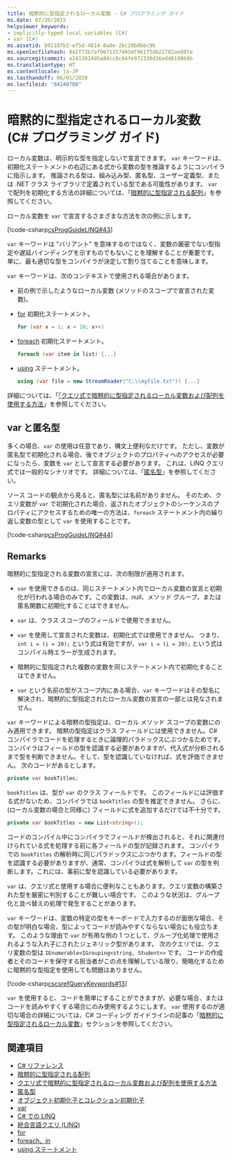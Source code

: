```yaml
---
title: 暗黙的に型指定されるローカル変数 - C# プログラミング ガイド
ms.date: 07/20/2015
helpviewer_keywords:
- implicitly-typed local variables [C#]
- var [C#]
ms.assetid: b9218fb2-ef5d-4814-8a8e-2bc29b0bbc9b
ms.openlocfilehash: 842f73b7af9671157495df961f5db22702ae897e
ms.sourcegitcommit: a241301495a84cc8c64fe972330d16edd619868b
ms.translationtype: HT
ms.contentlocale: ja-JP
ms.lasthandoff: 06/01/2020
ms.locfileid: "84240708"
---
```

# <a name="implicitly-typed-local-variables-c-programming-guide"></a>暗黙的に型指定されるローカル変数 (C# プログラミング ガイド)

ローカル変数は、明示的な型を指定しないで宣言できます。 `var` キーワードは、初期化ステートメントの右辺にある式から変数の型を推論するようにコンパイラに指示します。 推論される型は、組み込み型、匿名型、ユーザー定義型、または .NET クラス ライブラリで定義されている型である可能性があります。 `var` で配列を初期化する方法の詳細については、「[暗黙的に型指定される配列](../arrays/implicitly-typed-arrays.md)」を参照してください。

ローカル変数を `var` で宣言するさまざまな方法を次の例に示します。

[!code-csharp[csProgGuideLINQ#43](~/samples/snippets/csharp/VS_Snippets_VBCSharp/csProgGuideLINQ/CS/csRef30LangFeatures_2.cs#43)]

`var` キーワードは "バリアント" を意味するのではなく、変数の厳密でない型指定や遅延バインディングを示すものでもないことを理解することが重要です。 単に、最も適切な型をコンパイラが決定して割り当てることを意味します。

`var` キーワードは、次のコンテキストで使用される場合があります。

- 前の例で示したようなローカル変数 (メソッドのスコープで宣言された変数)。

- [for](../../language-reference/keywords/for.md) 初期化ステートメント。

    ```csharp
    for (var x = 1; x < 10; x++)
    ```

- [foreach](../../language-reference/keywords/foreach-in.md) 初期化ステートメント。

    ```csharp
    foreach (var item in list) {...}
    ```

- [using](../../language-reference/keywords/using-statement.md) ステートメント。

    ```csharp
    using (var file = new StreamReader("C:\\myfile.txt")) {...}
    ```

詳細については、「[「クエリ式で暗黙的に型指定されるローカル変数および配列を使用する方法](how-to-use-implicitly-typed-local-variables-and-arrays-in-a-query-expression.md)」を参照してください。

## <a name="var-and-anonymous-types"></a>var と匿名型

多くの場合、`var` の使用は任意であり、構文上便利なだけです。 ただし、変数が匿名型で初期化される場合、後でオブジェクトのプロパティへのアクセスが必要になったら、変数を `var` として宣言する必要があります。 これは、LINQ クエリ式では一般的なシナリオです。 詳細については、「[匿名型](anonymous-types.md)」を参照してください。

ソース コードの観点から見ると、匿名型には名前がありません。 そのため、クエリ変数が `var` で初期化された場合、返されたオブジェクトのシーケンスのプロパティにアクセスするための唯一の方法は、`foreach` ステートメント内の繰り返し変数の型として `var` を使用することです。

[!code-csharp[csProgGuideLINQ#44](~/samples/snippets/csharp/VS_Snippets_VBCSharp/csProgGuideLINQ/CS/csRef30LangFeatures_2.cs#44)]

## <a name="remarks"></a>Remarks

暗黙的に型指定される変数の宣言には、次の制限が適用されます。

- `var` を使用できるのは、同じステートメント内でローカル変数の宣言と初期化が行われる場合のみです。この変数は、null、メソッド グループ、または匿名関数に初期化することはできません。

- `var` は、クラス スコープのフィールドで使用できません。

- `var` を使用して宣言された変数は、初期化式では使用できません。 つまり、`int i = (i = 20);` という式は有効ですが、`var i = (i = 20);` という式はコンパイル時エラーが生成されます。

- 暗黙的に型指定された複数の変数を同じステートメント内で初期化することはできません。

- `var` という名前の型がスコープ内にある場合、`var` キーワードはその型名に解決され、暗黙的に型指定されたローカル変数の宣言の一部とは見なされません。

`var` キーワードによる暗黙の型指定は、ローカル メソッド スコープの変数にのみ適用できます。 暗黙の型指定はクラス フィールドには使用できません。C# コンパイラでコードを処理するときに論理的パラドックスにぶつかるためです。コンパイラはフィールドの型を認識する必要がありますが、代入式が分析されるまで型を判断できません。そして、型を認識していなければ、式を評価できません。 次のコードがあるとします。

```csharp
private var bookTitles;
```

`bookTitles` は、型が `var` のクラス フィールドです。 このフィールドには評価する式がないため、コンパイラでは `bookTitles` の型を推定できません。 さらに、(ローカル変数の場合と同様に) フィールドに式を追加するだけでは不十分です。

```csharp
private var bookTitles = new List<string>();
```

コードのコンパイル中にコンパイラでフィールドが検出されると、それに関連付けられている式を処理する前に各フィールドの型が記録されます。 コンパイラでの `bookTitles` の解析時に同じパラドックスにぶつかります。フィールドの型を認識する必要がありますが、通常、コンパイラは式を解析して `var` の型を判断します。これには、事前に型を認識している必要があります。

`var` は、クエリ式と使用する場合に便利なこともあります。クエリ変数の構築された型を厳密に判別することが難しい場合です。 このような状況は、グループ化と並べ替えの処理で発生することがあります。

`var` キーワードは、変数の特定の型をキーボードで入力するのが面倒な場合、その型が明白な場合、型によってコードが読みやすくならない場合にも役立ちます。 このような理由で `var` が有用な例の 1 つとして、グループ化処理で使用されるような入れ子にされたジェネリック型があります。 次のクエリでは、クエリ変数の型は `IEnumerable<IGrouping<string, Student>>` です。 コードの作成者とそのコードを保守する担当者がこの点を理解している限り、簡略化するために暗黙的な型指定を使用しても問題はありません。

[!code-csharp[cscsrefQueryKeywords#13](~/samples/snippets/csharp/VS_Snippets_VBCSharp/CsCsrefQueryKeywords/CS/Group.cs#13)]

`var` を使用すると、コードを簡単にすることができますが、必要な場合、またはコードを読みやすくする場合にのみ使用するようにします。 `var` 使用するのが適切な場合の詳細については、C# コーディング ガイドラインの記事の「[暗黙的に型指定されるローカル変数](../inside-a-program/coding-conventions.md#implicitly-typed-local-variables)」セクションを参照してください。

## <a name="see-also"></a>関連項目

- [C# リファレンス](../../language-reference/index.md)
- [暗黙的に型指定される配列](../arrays/implicitly-typed-arrays.md)
- [クエリ式で暗黙的に型指定されるローカル変数および配列を使用する方法](how-to-use-implicitly-typed-local-variables-and-arrays-in-a-query-expression.md)
- [匿名型](anonymous-types.md)
- [オブジェクト初期化子とコレクション初期化子](object-and-collection-initializers.md)
- [var](../../language-reference/keywords/var.md)
- [C# での LINQ](../../linq/index.md)
- [統合言語クエリ (LINQ)](../../linq/index.md)
- [for](../../language-reference/keywords/for.md)
- [foreach、in](../../language-reference/keywords/foreach-in.md)
- [using ステートメント](../../language-reference/keywords/using-statement.md)
